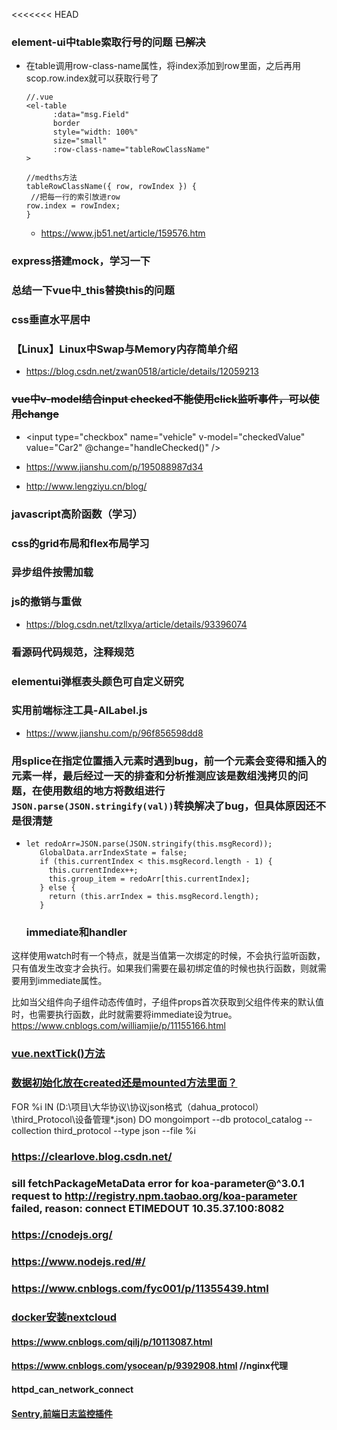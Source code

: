 <<<<<<< HEAD
<!--
 * @Descripttion: 
 * @version: 
 * @Author: leung
 * @Date: 2020-08-18 15:24:45
 * @LastEditors: Frank
 * @LastEditTime: 2020-11-05 09:02:31
-->
### element-ui中table索取行号的问题 ~~已解决~~
- 在table调用row-class-name属性，将index添加到row里面，之后再用scop.row.index就可以获取行号了

    ```
    //.vue
    <el-table
          :data="msg.Field"
          border
          style="width: 100%"
          size="small"
          :row-class-name="tableRowClassName"
    >

    //medths方法
    tableRowClassName({ row, rowIndex }) {
     //把每一行的索引放进row
    row.index = rowIndex;
    }
    ```


    - https://www.jb51.net/article/159576.htm
### express搭建mock，学习一下

### 总结一下vue中_this替换this的问题
### css垂直水平居中
### 【Linux】Linux中Swap与Memory内存简单介绍
- https://blog.csdn.net/zwan0518/article/details/12059213
### ~~vue中v-model结合input checked不能使用click监听事件，可以使用change~~
- <input type="checkbox" name="vehicle" v-model="checkedValue"  value="Car2"  @change="handleChecked()" />
- https://www.jianshu.com/p/195088987d34

- http://www.lengziyu.cn/blog/
### javascript高阶函数（学习）
### css的grid布局和flex布局学习
### 异步组件按需加载
### js的撤销与重做
- https://blog.csdn.net/tzllxya/article/details/93396074
### 看源码代码规范，注释规范
### elementui弹框表头颜色可自定义研究

### 实用前端标注工具-AILabel.js
- https://www.jianshu.com/p/96f856598dd8

### 用splice在指定位置插入元素时遇到bug，前一个元素会变得和插入的元素一样，最后经过一天的排查和分析推测应该是数组浅拷贝的问题，在使用数组的地方将数组进行`JSON.parse(JSON.stringify(val))`转换解决了bug，但具体原因还不是很清楚
-  ```
   let redoArr=JSON.parse(JSON.stringify(this.msgRecord));
      GlobalData.arrIndexState = false;
      if (this.currentIndex < this.msgRecord.length - 1) {
        this.currentIndex++;
        this.group_item = redoArr[this.currentIndex];
      } else {
        return (this.arrIndex = this.msgRecord.length);
      }
   ```



   ### immediate和handler
这样使用watch时有一个特点，就是当值第一次绑定的时候，不会执行监听函数，只有值发生改变才会执行。如果我们需要在最初绑定值的时候也执行函数，则就需要用到immediate属性。

比如当父组件向子组件动态传值时，子组件props首次获取到父组件传来的默认值时，也需要执行函数，此时就需要将immediate设为true。https://www.cnblogs.com/williamjie/p/11155166.html


### [vue.nextTick()方法](https://blog.csdn.net/zhouzuoluo/article/details/84752280)
### [数据初始化放在created还是mounted方法里面？](https://www.cnblogs.com/lvonve/p/11250178.html)
FOR %i IN (D:\项目\大华协议\协议json格式（dahua_protocol）\third_Protocol\设备管理\*.json) DO mongoimport --db protocol_catalog --collection third_protocol --type json --file %i
### https://clearlove.blog.csdn.net/



###  sill fetchPackageMetaData error for koa-parameter@^3.0.1 request to http://registry.npm.taobao.org/koa-parameter failed, reason: connect ETIMEDOUT 10.35.37.100:8082

### https://cnodejs.org/
### https://www.nodejs.red/#/

### https://www.cnblogs.com/fyc001/p/11355439.html


### [docker安装nextcloud](https://www.cnblogs.com/Timesi/archive/2018/09/21/9688463.html)


#### https://www.cnblogs.com/qilj/p/10113087.html
#### https://www.cnblogs.com/ysocean/p/9392908.html   //nginx代理
#### httpd_can_network_connect
#### [Sentry,前端日志监控插件](https://blog.calabash.top/Calabash/articles/5dd4b147d5cac700117dfbe2)